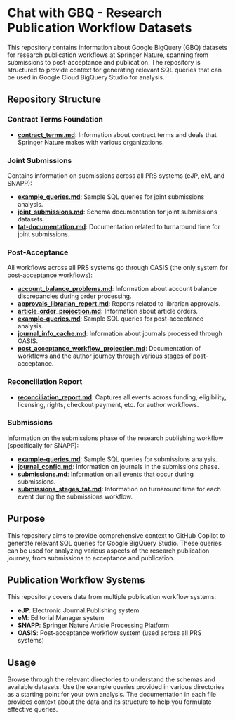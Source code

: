 # Chat with GBQ - Research Publication Workflow Datasets

This repository contains information about Google BigQuery (GBQ) datasets for research publication workflows at Springer Nature, spanning from submissions to post-acceptance and publication. The repository is structured to provide context for generating relevant SQL queries that can be used in Google Cloud BigQuery Studio for analysis.

## Repository Structure

### Contract Terms Foundation
- **[contract_terms.md](./contract_terms_foundation/contract_terms.md)**: Information about contract terms and deals that Springer Nature makes with various organizations.

### Joint Submissions
Contains information on submissions across all PRS systems (eJP, eM, and SNAPP):
- **[example_queries.md](./joint_submissions/example_queries.md)**: Sample SQL queries for joint submissions analysis.
- **[joint_submissions.md](./joint_submissions/joint_submissions.md)**: Schema documentation for joint submissions datasets.
- **[tat-documentation.md](./joint_submissions/tat-documentation.md)**: Documentation related to turnaround time for joint submissions.

### Post-Acceptance
All workflows across all PRS systems go through OASIS (the only system for post-acceptance workflows):
- **[account_balance_problems.md](./post_acceptance/account_balance_problems.md)**: Information about account balance discrepancies during order processing.
- **[approvals_librarian_report.md](./post_acceptance/approvals_librarian_report.md)**: Reports related to librarian approvals.
- **[article_order_projection.md](./post_acceptance/article_order_projection.md)**: Information about article orders.
- **[example-queries.md](./post_acceptance/example-queries.md)**: Sample SQL queries for post-acceptance analysis.
- **[journal_info_cache.md](./post_acceptance/journal_info_cache.md)**: Information about journals processed through OASIS.
- **[post_acceptance_workflow_projection.md](./post_acceptance/post_acceptance_workflow_projection.md)**: Documentation of workflows and the author journey through various stages of post-acceptance.

### Reconciliation Report
- **[reconciliation_report.md](./reconciliation_report/reconciliation_report.md)**: Captures all events across funding, eligibility, licensing, rights, checkout payment, etc. for author workflows.

### Submissions
Information on the submissions phase of the research publishing workflow (specifically for SNAPP):
- **[example-queries.md](./submissions/example-queries.md)**: Sample SQL queries for submissions analysis.
- **[journal_config.md](./submissions/journal_config.md)**: Information on journals in the submissions phase.
- **[submissions.md](./submissions/submissions.md)**: Information on all events that occur during submissions.
- **[submissions_stages_tat.md](./submissions/submissions_stages_tat.md)**: Information on turnaround time for each event during the submissions workflow.

## Purpose

This repository aims to provide comprehensive context to GitHub Copilot to generate relevant SQL queries for Google BigQuery Studio. These queries can be used for analyzing various aspects of the research publication journey, from submissions to acceptance and publication.

## Publication Workflow Systems

This repository covers data from multiple publication workflow systems:

- **eJP**: Electronic Journal Publishing system
- **eM**: Editorial Manager system
- **SNAPP**: Springer Nature Article Processing Platform
- **OASIS**: Post-acceptance workflow system (used across all PRS systems)

## Usage

Browse through the relevant directories to understand the schemas and available datasets. Use the example queries provided in various directories as a starting point for your own analysis. The documentation in each file provides context about the data and its structure to help you formulate effective queries.
